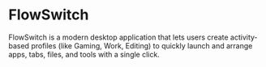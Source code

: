 # FlowSwitch
FlowSwitch is a modern desktop application that lets users create activity-based profiles (like Gaming, Work, Editing) to quickly launch and arrange apps, tabs, files, and tools with a single click.
